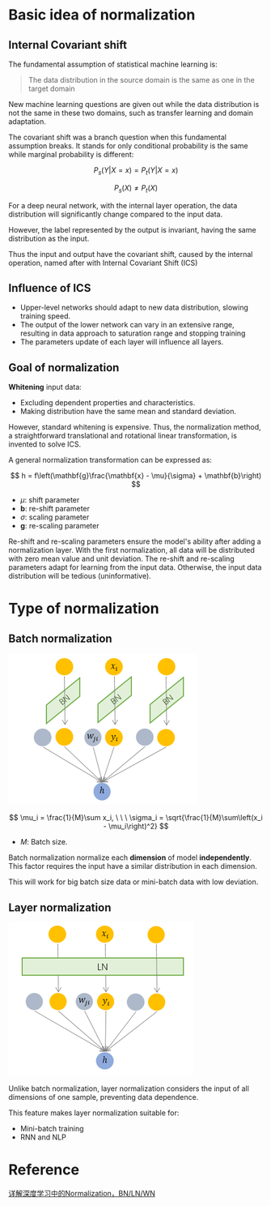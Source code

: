 # Basic idea of normalization

## Internal Covariant shift
The fundamental assumption of statistical machine learning is:

> The data distribution in the source domain is the same as one in the target domain

New machine learning questions are given out while the data distribution is not the same in these two domains, such as transfer learning and domain adaptation.

The covariant shift was a branch question when this fundamental assumption breaks. It stands for only  conditional probability is the same while marginal probability is different:

$$
P_s\left(Y|X=x\right) = P_t\left(Y|X=x\right)
$$

$$
P_s\left(X\right) \ne P_t\left(X\right)
$$

For a deep neural network, with the internal layer operation, the data distribution will significantly change compared to the input data.

However, the label represented by the output is invariant, having the same distribution as the input.

Thus the input and output have the covariant shift, caused by the internal operation, named after with Internal Covariant Shift (ICS)

## Influence of ICS
- Upper-level networks should adapt to new data distribution, slowing training speed.
- The output of the lower network can vary in an extensive range, resulting in data approach to saturation range and stopping training
- The parameters update of each layer will influence all layers.

## Goal of normalization
**Whitening** input data:
- Excluding dependent properties and characteristics.
- Making distribution have the same mean and standard deviation.

However, standard whitening is expensive. Thus, the normalization method, a straightforward translational and rotational linear transformation, is invented to solve ICS.

A general normalization transformation can be expressed as:

$$
    h = f\left(\mathbf{g}\frac{\mathbf{x} - \mu}{\sigma} + \mathbf{b}\right)
$$

- $\mu$: shift parameter
- $\mathbf{b}$: re-shift parameter
- $\sigma$: scaling parameter
- $\mathbf{g}$: re-scaling parameter

Re-shift and re-scaling parameters ensure the model's ability after adding a normalization layer.
With the first normalization, all data will be distributed with zero mean value and unit deviation. The re-shift and re-scaling parameters adapt for learning from the input data. Otherwise, the input data distribution will be tedious (uninformative).

# Type of normalization

## Batch normalization

![center](./image/bn.png)

$$
\mu_i = \frac{1}{M}\sum x_i, \ \ \ \sigma_i = \sqrt{\frac{1}{M}\sum\left(x_i - \mu_i\right)^2}
$$

- $M$: Batch size.

Batch normalization normalize each **dimension** of model **independently**. This factor requires the input have a similar distribution in each dimension.

This will work for big batch size data or mini-batch data with low deviation.

## Layer normalization

![center](./image/ln.png)

Unlike batch normalization, layer normalization considers the input of all dimensions of one sample, preventing data dependence.

This feature makes layer normalization suitable for:
- Mini-batch training
- RNN and NLP

# Reference
[详解深度学习中的Normalization，BN/LN/WN](https://zhuanlan.zhihu.com/p/33173246)